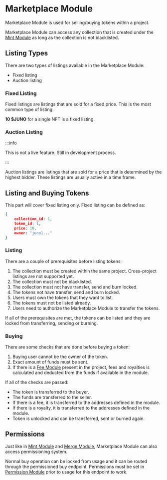 # Marketplace Module

Marketplace Module is used for selling/buying tokens within a project.

Marketplace Module can access any collection that is created under the [Mint Module](/komple-framework/modules/Mint-Module) as long as the collection is not blacklisted.

## Listing Types

There are two types of listings available in the Marketplace Module:

- Fixed listing
- Auction listing

### Fixed Listing

Fixed listings are listings that are sold for a fixed price. This is the most common type of listing.

**10 $JUNO** for a single NFT is a fixed listing.

### Auction Listing

:::info

This is not a live feature. Still in development process.

:::

Auction listings are listings that are sold for a price that is determined by the highest bidder. These listings are usually active in a time frame.

## Listing and Buying Tokens

This part will cover fixed listing only. Fixed listing can be defined as:

```json
{
    collection_id: 1,
    token_id: 1,
    price: 10,
    owner: "juno1..."
}
```

### Listing

There are a couple of prerequisites before listing tokens:

1. The collection must be created within the same project. Cross-project listings are not supported yet.
2. The collection must not be blacklisted.
3. The collection must not have transfer, send and burn locked.
4. The tokens not have transfer, send and burn locked.
5. Users must own the tokens that they want to list.
6. The tokens must not be listed already.
7. Users need to authorize the Marketplace Module to transfer the tokens.

If all of the prerequisites are met, the tokens can be listed and they are locked from transferring, sending or burning.

### Buying

There are some checks that are done before buying a token:

1. Buying user cannot be the owner of the token.
2. Exact amount of funds must be sent.
3. If there is a [Fee Module](/komple-framework/modules/Fee-Module) present in the project, fees and royalties is calculated and deducted from the funds if available in the module.

If all of the checks are passed: 

- The token is transferred to the buyer.
- The funds are transferred to the seller.
- If there is a fee, it is transferred to the addresses defined in the module.
- If there is a royalty, it is transferred to the addresses defined in the module.
- Token is unlocked and can be transferred, sent or burned again.

## Permissions

Just like in [Mint Module](/komple-framework/modules/Mint-Module) and [Merge Module](/komple-framework/modules/Merge-Module), Marketplace Module can also access permissioning system.

Normal buy operation can be locked from usage and it can be routed through the permissioned buy endpoint. Permissions must be set in [Permission Module](/komple-framework/modules/Permission-Module) prior to usage for this endpoint to work. 